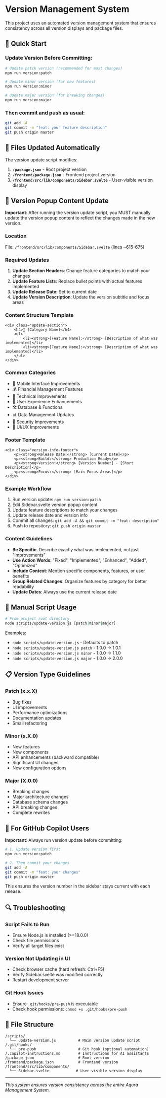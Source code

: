 # Version Management System

This project uses an automated version management system that ensures consistency across all version displays and package files.

## 🚀 Quick Start

### Update Version Before Committing:

```bash
# Update patch version (recommended for most changes)
npm run version:patch

# Update minor version (for new features)
npm run version:minor

# Update major version (for breaking changes)
npm run version:major
```

### Then commit and push as usual:

```bash
git add -A
git commit -m "feat: your feature description"
git push origin master
```

## 📁 Files Updated Automatically

The version update script modifies:

1. **`/package.json`** - Root project version
2. **`/frontend/package.json`** - Frontend project version
3. **`/frontend/src/lib/components/Sidebar.svelte`** - User-visible version display

## 📝 Version Popup Content Update

**Important**: After running the version update script, you MUST manually update the version popup content to reflect the changes made in the new version.

### Location
File: `/frontend/src/lib/components/Sidebar.svelte` (lines ~615-675)

### Required Updates
1. **Update Section Headers**: Change feature categories to match your changes
2. **Update Feature Lists**: Replace bullet points with actual features implemented
3. **Update Release Date**: Set to current date
4. **Update Version Description**: Update the version subtitle and focus areas

### Content Structure Template
```svelte
<div class="update-section">
    <h4>📱 [Category Name]</h4>
    <ul>
        <li><strong>[Feature Name]:</strong> [Description of what was implemented]</li>
        <li><strong>[Feature Name]:</strong> [Description of what was implemented]</li>
    </ul>
</div>
```

### Common Categories
- 📱 Mobile Interface Improvements
- 💰 Financial Management Features  
- 🔧 Technical Improvements
- 🎯 User Experience Enhancements
- 🛠 Database & Functions
- 📊 Data Management Updates
- 🔐 Security Improvements
- 🎨 UI/UX Improvements

### Footer Template
```svelte
<div class="version-info-footer">
    <p><strong>Release Date:</strong> [Current Date]</p>
    <p><strong>Build:</strong> Production Ready</p>
    <p><strong>Version:</strong> [Version Number] - [Short Description]</p>
    <p><strong>Focus:</strong> [Main Focus Areas]</p>
</div>
```

### Example Workflow
1. Run version update: `npm run version:patch`
2. Edit Sidebar.svelte version popup content
3. Update feature descriptions to match your changes
4. Update release date and version info
5. Commit all changes: `git add -A && git commit -m "feat: description"`
6. Push to repository: `git push origin master`

### Content Guidelines
- **Be Specific**: Describe exactly what was implemented, not just "improvements"
- **Use Action Words**: "Fixed", "Implemented", "Enhanced", "Added", "Optimized"
- **Include Context**: Mention specific components, features, or user benefits
- **Group Related Changes**: Organize features by category for better readability
- **Update Dates**: Always use the current release date

## 🔧 Manual Script Usage

```bash
# From project root directory
node scripts/update-version.js [patch|minor|major]
```

Examples:
- `node scripts/update-version.js` - Defaults to patch
- `node scripts/update-version.js patch` - 1.0.0 → 1.0.1
- `node scripts/update-version.js minor` - 1.0.0 → 1.1.0  
- `node scripts/update-version.js major` - 1.0.0 → 2.0.0

## 📋 Version Type Guidelines

### Patch (x.x.X)
- Bug fixes
- UI improvements
- Performance optimizations
- Documentation updates
- Small refactoring

### Minor (x.X.0)
- New features
- New components
- API enhancements (backward compatible)
- Significant UI changes
- New configuration options

### Major (X.0.0)
- Breaking changes
- Major architecture changes
- Database schema changes
- API breaking changes
- Complete rewrites

## 🎯 For GitHub Copilot Users

**Important**: Always run version update before committing:

```bash
# 1. Update version first
npm run version:patch

# 2. Then commit your changes
git add -A
git commit -m "feat: your changes"
git push origin master
```

This ensures the version number in the sidebar stays current with each release.

## 🔍 Troubleshooting

### Script Fails to Run
- Ensure Node.js is installed (>=18.0.0)
- Check file permissions
- Verify all target files exist

### Version Not Updating in UI
- Check browser cache (hard refresh: Ctrl+F5)
- Verify Sidebar.svelte was modified correctly
- Restart development server

### Git Hook Issues
- Ensure `.git/hooks/pre-push` is executable
- Check hook permissions: `chmod +x .git/hooks/pre-push`

## 📂 File Structure

```
/scripts/
  └── update-version.js          # Main version update script
/.git/hooks/
  └── pre-push                   # Git hook (optional automation)
/.copilot-instructions.md        # Instructions for AI assistants
/package.json                    # Root version
/frontend/package.json           # Frontend version
/frontend/src/lib/components/
  └── Sidebar.svelte            # User-visible version display
```

---

*This system ensures version consistency across the entire Aqura Management System.*